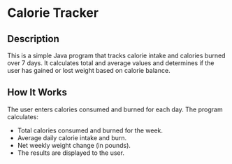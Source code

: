 # Calorie Tracker

## Description

This is a simple Java program that tracks calorie intake and calories burned over 7 days. It calculates total and average values and determines if the user has gained or lost weight based on calorie balance.

## How It Works

The user enters calories consumed and burned for each day.
The program calculates:

* Total calories consumed and burned for the week.
* Average daily calorie intake and burn.
* Net weekly weight change (in pounds).
* The results are displayed to the user.

